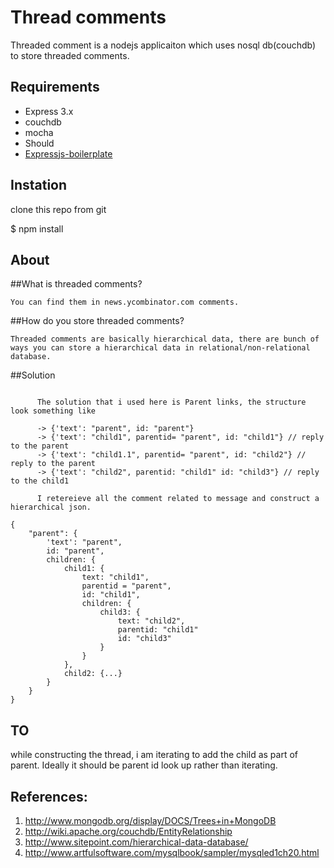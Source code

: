 # Thread comments
  
  Threaded comment is a nodejs applicaiton which uses nosql db(couchdb) to store threaded comments.

  
## Requirements

  - Express 3.x
  - couchdb 
  - mocha
  - Should
  - [Expressjs-boilerplate](http://github.com/munichlinux/expressjs-boilerplate)
  

## Instation
   
   clone this repo from git   

   $ npm install


## About

   ##What is threaded comments? 
      
    You can find them in news.ycombinator.com comments.

   ##How do you store threaded comments? 
      
    Threaded comments are basically hierarchical data, there are bunch of ways you can store a hierarchical data in relational/non-relational database.

  
  ##Solution
  
  ```

        The solution that i used here is Parent links, the structure look something like

        -> {'text': "parent", id: "parent"}
        -> {'text': "child1", parentid= "parent", id: "child1"} // reply to the parent
        -> {'text': "child1.1", parentid= "parent", id: "child2"} // reply to the parent
        -> {'text': "child2", parentid: "child1" id: "child3"} // reply to the child1

        I retereieve all the comment related to message and construct a hierarchical json.
  ```          

```        
{
    "parent": {
        'text': "parent",
        id: "parent",
        children: {
            child1: {
                text: "child1",
                parentid = "parent",
                id: "child1",
                children: {
                    child3: {
                        text: "child2",
                        parentid: "child1"
                        id: "child3"
                    }
                }
            },
            child2: {...}
        }
    }
}
```
 

## TO 

  while constructing the thread, i am iterating to add the child as part of parent. Ideally it should be parent id look up rather than iterating.


## References: 

  1. http://www.mongodb.org/display/DOCS/Trees+in+MongoDB
  2. http://wiki.apache.org/couchdb/EntityRelationship
  3. http://www.sitepoint.com/hierarchical-data-database/
  4. http://www.artfulsoftware.com/mysqlbook/sampler/mysqled1ch20.html
